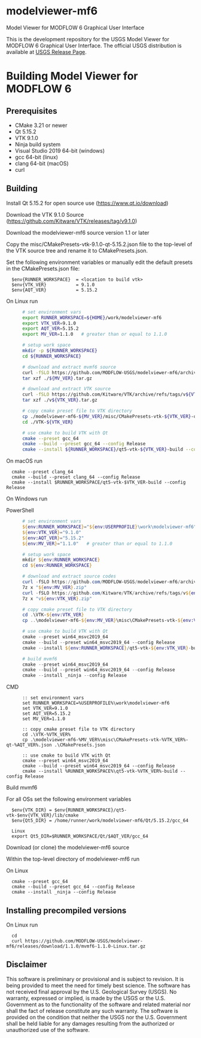 # modelviewer-mf6
Model Viewer for MODFLOW 6 Graphical User Interface

This is the development repository for the USGS Model Viewer for MODFLOW 6 Graphical User Interface. The official USGS distribution is available at [USGS Release Page](https://www.usgs.gov/software/model-viewer-program-three-dimensional-visualization-ground-water-model-results).

# Building Model Viewer for MODFLOW 6

## Prerequisites

* CMake 3.21 or newer
* Qt 5.15.2
* VTK 9.1.0
* Ninja build system
* Visual Studio 2019 64-bit (windows)
* gcc 64-bit (linux)
* clang 64-bit (macOS)
* curl

## Building

Install Qt 5.15.2 for open source use (https://www.qt.io/download)

Download the VTK 9.1.0 Source (https://github.com/Kitware/VTK/releases/tag/v9.1.0)

Download the modelviewer-mf6 source version 1.1 or later

Copy the misc/CMakePresets-vtk-9.1.0-qt-5.15.2.json file to the top-level
of the VTK source tree and rename it to CMakePresets.json.

Set the following environment variables or manually edit
the default presets in the CMakePresets.json file:

      $env{RUNNER_WORKSPACE}  = <location to build vtk>
      $env{VTK_VER}           = 9.1.0
      $env{AQT_VER}           = 5.15.2

On Linux run

```Bash
      # set environment vars
      export RUNNER_WORKSPACE=${HOME}/work/modelviewer-mf6
      export VTK_VER=9.1.0
      export AQT_VER=5.15.2
      export MV_VER=1.1.0   # greater than or equal to 1.1.0

      # setup work space
      mkdir -p ${RUNNER_WORKSPACE}
      cd ${RUNNER_WORKSPACE}

      # download and extract mvmf6 source
      curl -fSLO https://github.com/MODFLOW-USGS/modelviewer-mf6/archive/refs/tags/${MV_VER}.tar.gz
      tar xzf ./${MV_VER}.tar.gz

      # download and extract VTK source
      curl -fSLO https://github.com/Kitware/VTK/archive/refs/tags/v${VTK_VER}.tar.gz
      tar xzf ./v${VTK_VER}.tar.gz

      # copy cmake preset file to VTK directory
      cp ./modelviewer-mf6-${MV_VER}/misc/CMakePresets-vtk-${VTK_VER}-qt-${AQT_VER}.json ./VTK-${VTK_VER}/CMakePresets.json
      cd ./VTK-${VTK_VER}

      # use cmake to build VTK with Qt
      cmake --preset gcc_64
      cmake --build --preset gcc_64 --config Release
      cmake --install ${RUNNER_WORKSPACE}/qt5-vtk-${VTK_VER}-build --config Release
```

On macOS run

      cmake --preset clang_64
      cmake --build --preset clang_64 --config Release
      cmake --install $RUNNER_WORKSPACE/qt5-vtk-$VTK_VER-build --config Release

On Windows run

PowerShell

```PowerShell
      # set environment vars
      ${env:RUNNER_WORKSPACE}="${env:USERPROFILE}\work\modelviewer-mf6"
      ${env:VTK_VER}="9.1.0"
      ${env:AQT_VER}="5.15.2"
      ${env:MV_VER}="1.1.0"   # greater than or equal to 1.1.0

      # setup work space
      mkdir ${env:RUNNER_WORKSPACE}
      cd ${env:RUNNER_WORKSPACE}

      # download and extract source codes
      curl -fSLO https://github.com/MODFLOW-USGS/modelviewer-mf6/archive/refs/tags/${env:MV_VER}.zip
      7z x "${env:MV_VER}.zip"
      curl -fSLO https://github.com/Kitware/VTK/archive/refs/tags/v${env:VTK_VER}.zip
      7z x "v${env:VTK_VER}.zip"

      # copy cmake preset file to VTK directory
      cd .\VTK-${env:VTK_VER}
      cp ..\modelviewer-mf6-${env:MV_VER}\misc\CMakePresets-vtk-${env:VTK_VER}-qt-${env:AQT_VER}.json .\CMakePresets.json

      # use cmake to build VTK with Qt
      cmake --preset win64_msvc2019_64
      cmake --build --preset win64_msvc2019_64 --config Release
      cmake --install ${env:RUNNER_WORKSPACE}/qt5-vtk-${env:VTK_VER}-build --config Release

      # build mvmf6
      cmake --preset win64_msvc2019_64
      cmake --build --preset win64_msvc2019_64 --config Release
      cmake --install _ninja --config Release
```

CMD

```dos
      :: set environment vars
      set RUNNER_WORKSPACE=%USERPROFILE%\work\modelviewer-mf6
      set VTK_VER=9.1.0
      set AQT_VER=5.15.2
      set MV_VER=1.1.0

      :: copy cmake preset file to VTK directory
      cd .\VTK-%VTK_VER%
      cp .\modelviewer-mf6-%MV_VER%\misc\CMakePresets-vtk-%VTK_VER%-qt-%AQT_VER%.json .\CMakePresets.json

      :: use cmake to build VTK with Qt
      cmake --preset win64_msvc2019_64
      cmake --build --preset win64_msvc2019_64 --config Release
      cmake --install %RUNNER_WORKSPACE%\qt5-vtk-%VTK_VER%-build --config Release
```

Build mvmf6

For all OSs set the following environment variables

      $env{VTK_DIR} = $env{RUNNER_WORKSPACE}/qt5-vtk-$env{VTK_VER}/lib/cmake
      $env{Qt5_DIR} = /home/runner/work/modelviewer-mf6/Qt/5.15.2/gcc_64

      Linux
      export Qt5_DIR=$RUNNER_WORKSPACE/Qt/$AQT_VER/gcc_64


Download (or clone) the modelviewer-mf6 source

Within the top-level directory of modelviewer-mf6 run

On Linux

      cmake --preset gcc_64
      cmake --build --preset gcc_64 --config Release
      cmake --install _ninja --config Release

## Installing precompiled versions

On Linux run

      cd
      curl https://github.com/MODFLOW-USGS/modelviewer-mf6/releases/download/1.1.0/mvmf6-1.1.0-Linux.tar.gz
      


Disclaimer
----------

This software is preliminary or provisional and is subject to revision. It is
being provided to meet the need for timely best science. The software has not
received final approval by the U.S. Geological Survey (USGS). No warranty,
expressed or implied, is made by the USGS or the U.S. Government as to the
functionality of the software and related material nor shall the fact of release
constitute any such warranty. The software is provided on the condition that
neither the USGS nor the U.S. Government shall be held liable for any damages
resulting from the authorized or unauthorized use of the software.
